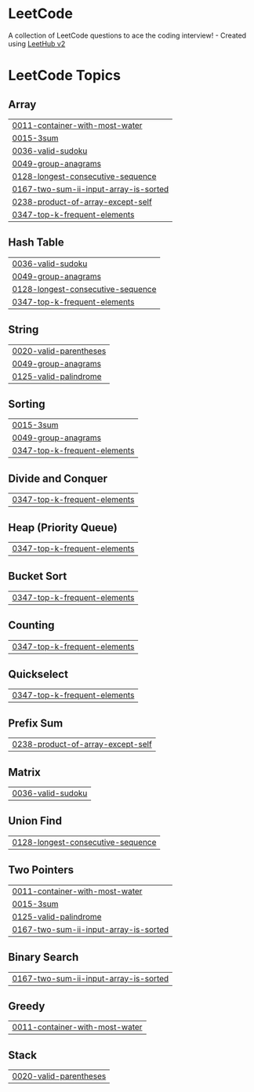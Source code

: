 # LeetCode
A collection of LeetCode questions to ace the coding interview! - Created using [LeetHub v2](https://github.com/arunbhardwaj/LeetHub-2.0)

<!---LeetCode Topics Start-->
# LeetCode Topics
## Array
|  |
| ------- |
| [0011-container-with-most-water](https://github.com/advaithsomula/LeetCode/tree/master/0011-container-with-most-water) |
| [0015-3sum](https://github.com/advaithsomula/LeetCode/tree/master/0015-3sum) |
| [0036-valid-sudoku](https://github.com/advaithsomula/LeetCode/tree/master/0036-valid-sudoku) |
| [0049-group-anagrams](https://github.com/advaithsomula/LeetCode/tree/master/0049-group-anagrams) |
| [0128-longest-consecutive-sequence](https://github.com/advaithsomula/LeetCode/tree/master/0128-longest-consecutive-sequence) |
| [0167-two-sum-ii-input-array-is-sorted](https://github.com/advaithsomula/LeetCode/tree/master/0167-two-sum-ii-input-array-is-sorted) |
| [0238-product-of-array-except-self](https://github.com/advaithsomula/LeetCode/tree/master/0238-product-of-array-except-self) |
| [0347-top-k-frequent-elements](https://github.com/advaithsomula/LeetCode/tree/master/0347-top-k-frequent-elements) |
## Hash Table
|  |
| ------- |
| [0036-valid-sudoku](https://github.com/advaithsomula/LeetCode/tree/master/0036-valid-sudoku) |
| [0049-group-anagrams](https://github.com/advaithsomula/LeetCode/tree/master/0049-group-anagrams) |
| [0128-longest-consecutive-sequence](https://github.com/advaithsomula/LeetCode/tree/master/0128-longest-consecutive-sequence) |
| [0347-top-k-frequent-elements](https://github.com/advaithsomula/LeetCode/tree/master/0347-top-k-frequent-elements) |
## String
|  |
| ------- |
| [0020-valid-parentheses](https://github.com/advaithsomula/LeetCode/tree/master/0020-valid-parentheses) |
| [0049-group-anagrams](https://github.com/advaithsomula/LeetCode/tree/master/0049-group-anagrams) |
| [0125-valid-palindrome](https://github.com/advaithsomula/LeetCode/tree/master/0125-valid-palindrome) |
## Sorting
|  |
| ------- |
| [0015-3sum](https://github.com/advaithsomula/LeetCode/tree/master/0015-3sum) |
| [0049-group-anagrams](https://github.com/advaithsomula/LeetCode/tree/master/0049-group-anagrams) |
| [0347-top-k-frequent-elements](https://github.com/advaithsomula/LeetCode/tree/master/0347-top-k-frequent-elements) |
## Divide and Conquer
|  |
| ------- |
| [0347-top-k-frequent-elements](https://github.com/advaithsomula/LeetCode/tree/master/0347-top-k-frequent-elements) |
## Heap (Priority Queue)
|  |
| ------- |
| [0347-top-k-frequent-elements](https://github.com/advaithsomula/LeetCode/tree/master/0347-top-k-frequent-elements) |
## Bucket Sort
|  |
| ------- |
| [0347-top-k-frequent-elements](https://github.com/advaithsomula/LeetCode/tree/master/0347-top-k-frequent-elements) |
## Counting
|  |
| ------- |
| [0347-top-k-frequent-elements](https://github.com/advaithsomula/LeetCode/tree/master/0347-top-k-frequent-elements) |
## Quickselect
|  |
| ------- |
| [0347-top-k-frequent-elements](https://github.com/advaithsomula/LeetCode/tree/master/0347-top-k-frequent-elements) |
## Prefix Sum
|  |
| ------- |
| [0238-product-of-array-except-self](https://github.com/advaithsomula/LeetCode/tree/master/0238-product-of-array-except-self) |
## Matrix
|  |
| ------- |
| [0036-valid-sudoku](https://github.com/advaithsomula/LeetCode/tree/master/0036-valid-sudoku) |
## Union Find
|  |
| ------- |
| [0128-longest-consecutive-sequence](https://github.com/advaithsomula/LeetCode/tree/master/0128-longest-consecutive-sequence) |
## Two Pointers
|  |
| ------- |
| [0011-container-with-most-water](https://github.com/advaithsomula/LeetCode/tree/master/0011-container-with-most-water) |
| [0015-3sum](https://github.com/advaithsomula/LeetCode/tree/master/0015-3sum) |
| [0125-valid-palindrome](https://github.com/advaithsomula/LeetCode/tree/master/0125-valid-palindrome) |
| [0167-two-sum-ii-input-array-is-sorted](https://github.com/advaithsomula/LeetCode/tree/master/0167-two-sum-ii-input-array-is-sorted) |
## Binary Search
|  |
| ------- |
| [0167-two-sum-ii-input-array-is-sorted](https://github.com/advaithsomula/LeetCode/tree/master/0167-two-sum-ii-input-array-is-sorted) |
## Greedy
|  |
| ------- |
| [0011-container-with-most-water](https://github.com/advaithsomula/LeetCode/tree/master/0011-container-with-most-water) |
## Stack
|  |
| ------- |
| [0020-valid-parentheses](https://github.com/advaithsomula/LeetCode/tree/master/0020-valid-parentheses) |
<!---LeetCode Topics End-->